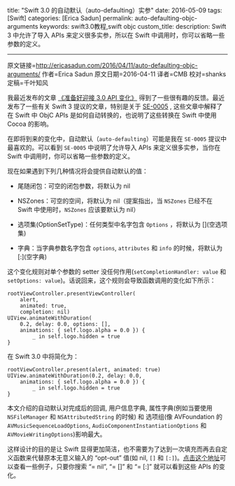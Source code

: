 title: "Swift 3.0 的自动默认（auto-defaulting）实参"
date: 2016-05-09
tags: [Swift]
categories: [Erica Sadun]
permalink: auto-defaulting-objc-arguments
keywords: swift3.0教程,swift objc
custom_title: 
description: Swift 3 中允许了导入 APIs 来定义很多实参，所以在 Swift 中调用时，你可以省略一些参数的定义。

---
原文链接=http://ericasadun.com/2016/04/11/auto-defaulting-objc-arguments/
作者=Erica Sadun
原文日期=2016-04-11
译者=CMB
校对=shanks
定稿=千叶知风

<!--此处开始正文-->

我最近发布的文章 [《准备好迎接 3.0 API 变化》](http://swift.gg/2016/05/03/preparing-for-3-0-api-pruning/) 得到了一些很有趣的反馈。最近发布了一些有关 Swift 3 提议的文章，特别是关于 [SE-0005](https://github.com/apple/swift-evolution/blob/master/proposals/0005-objective-c-name-translation.md) , 这些文章中解释了在 Swift 中 ObjC APIs 是如何自动转换的，也说明了这些转换在 Swift 中使用 Cocoa 的影响。

<!--more-->

在即将到来的变化中，自动默认（`auto-defaulting`）可能是我在 `SE-0005` 提议中最喜欢的。可以看到 `SE-0005` 中说明了允许导入 APIs 来定义很多实参，当你在 Swift 中调用时，你可以省略一些参数的定义。

现在如果遇到下列几种情况将会提供自动默认的值：

* 尾随闭包：可空的闭包参数，将默认为 nil

* NSZones：可空的空间，将默认为 nil（提案指出，当 `NSZones` 已经不在 Swift 中使用时，`NSZones` 应该要默认为 nil）

* 选项集(OptionSetType)：任何类型中名字包含 `Options` ，将默认为 []\(空选项集)

* 字典：当字典参数名字包含 `options`, `attributes` 和 `info` 的时候，将默认为[:]\(空字典) 

这个变化规则对单个参数的 setter 没任何作用(`setCompletionHandler: value` 和 `setOptions: value`)。话说回来，这个规则会导致函数调用的变化如下所示：

```
rootViewController.presentViewController(
    alert, 
    animated: true, 
    completion: nil)
UIView.animateWithDuration(
    0.2, delay: 0.0, options: [], 
    animations: { self.logo.alpha = 0.0 }) { 
        _ in self.logo.hidden = true 
}
```

在 Swift 3.0 中将简化为：

```
rootViewController.present(alert, animated: true)
UIView.animateWithDuration(0.2, delay: 0.0, 
    animations: { self.logo.alpha = 0.0 }) {
        _ in self.logo.hidden = true 
}
```

本文介绍的自动默认对完成后的回调, 用户信息字典, 属性字典(例如当要使用 `NSFileManager` 和 `NSAttributedString` 的时候) 和 选项组(像 AVFoundation 的 `AVMusicSequenceLoadOptions`, `AudioComponentInstantiationOptions` 和 `AVMovieWritingOptions`)影响最大。

这样设计的目的是让 Swift 显得更加简洁，也不需要为了达到一次填充而再去自定义函数来代替原本无意义输入的 “opt-out” 值(如 nil, `[]` 和 `[:]`)。[点击这个地址](https://github.com/apple/swift-3-api-guidelines-review/compare/swift-2...swift-3)可以查看一些例子，只要你搜索 “= nil”, “= []” 和 “= [:]” 就可以看到这些 APIs 的变化。
